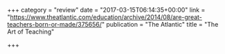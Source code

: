 +++
category = "review"
date = "2017-03-15T06:14:35+00:00"
link = "https://www.theatlantic.com/education/archive/2014/08/are-great-teachers-born-or-made/375656/"
publication = "The Atlantic"
title = "The Art of Teaching"

+++

